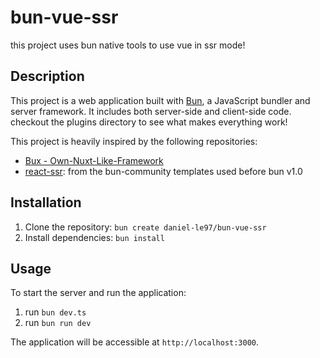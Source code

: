 # bun-vue-ssr

this project uses bun native tools to use vue in ssr mode!

## Description

This project is a web application built with [Bun](https://bun.js.org/), a JavaScript bundler and server framework. It includes both server-side and client-side code. checkout the plugins directory to see what makes everything work!

This project is heavily inspired by the following repositories:

- [Bux - Own-Nuxt-Like-Framework](https://github.com/LowByteFox/Own-Nuxt-Like-Framework)
- [react-ssr](https://github.com/bun-community/create-templates): from the bun-community templates used before bun v1.0


## Installation

1. Clone the repository: `bun create daniel-le97/bun-vue-ssr`
2. Install dependencies: `bun install`

## Usage

To start the server and run the application:

1. run `bun dev.ts`
2. run `bun run dev`

The application will be accessible at `http://localhost:3000`.


